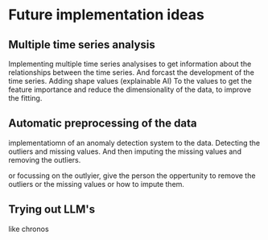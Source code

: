 # Future implementation ideas

## Multiple time series analysis

Implementing multiple time series analysises to get information about the relationships between the time series. And forcast the development of the time series.
Adding shape values (explainable AI) To the values to get the feature importance and reduce the dimensionality of the data, to improve the fitting.

## Automatic preprocessing of the data

implementatiomn of an anomaly detection system to the data. Detecting the outliers and missing values. And then imputing the missing values and removing the outliers.

or focussing on the outlyier, give the person the oppertunity to remove the outliers or the missing values or how to impute them.

## Trying out LLM's

like chronos
